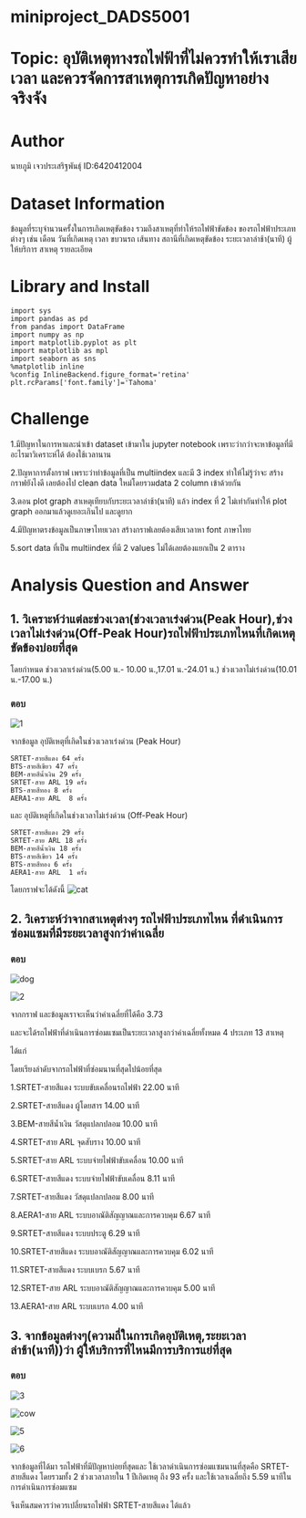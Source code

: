 # miniproject_DADS5001

# Topic: อุบัติเหตุทางรถไฟฟ้าที่ไม่ควรทำให้เราเสียเวลา และควรจัดการสาเหตุการเกิดปัญหาอย่างจริงจัง

# Author
นายภูมิ เจวประเสริฐพันธุ์ ID:6420412004 

# Dataset Information
  ข้อมูลที่ระบุจำนวนครั้งในการเกิดเหตุขัดข้อง รวมถึงสาเหตุที่ทำให้รถไฟฟ้าขัดข้อง ของรถไฟฟ้าประเภทต่างๆ เช่น เดือน วันที่เกิดเหตุ เวลา ขบวนรถ เส้นทาง สถานีที่เกิดเหตุขัดข้อง ระยะเวลาล่าช้า(นาที) ผู้ให้บริการ สาเหตุ รายละเอียด
  
# Library and Install
```
import sys
import pandas as pd
from pandas import DataFrame
import numpy as np
import matplotlib.pyplot as plt
import matplotlib as mpl
import seaborn as sns
%matplotlib inline
%config InlineBackend.figure_format='retina'
plt.rcParams['font.family']='Tahoma' 
```

  
# Challenge
  1.มีปัญหาในการหาและนำเข้า dataset เข้ามาใน jupyter notebook เพราะว่ากว่าจะหาข้อมูลที่มีอะไรมาวิเคราะห์ได้ ต้องใช้เวลานาน
  
  2.ปัญหาการตั้งกราฟ เพราะว่าทำข้อมูลที่เป็น multiindex และมี 3 index  ทำให้ไม่รู้ว่าจะ สร้างกราฟยังไงดี เลยต้องไป clean data ใหม่โดยรวมdata 2 column เข้าด้วยกัน
  
  3.ตอน plot graph สาเหตุเทียบกับระยะเวลาล่าช้า(นาที) แล้ว index ที่ 2 ไม่เท่ากันทำให้ plot graph ออกมาแล้วดูเยอะเกินไป และดูยาก
  
  4.มีปัญหาตรงข้อมูลเป็นภาษาไทยเวลา สร้างกราฟเลยต้องเสียเวลาหา font ภาษาไทย
  
  5.sort data ที่เป็น multiindex  ที่มี 2 values ไม่ได้เลยต้องแยกเป็น 2 ตาราง 


# Analysis Question and Answer

  ## 1. วิเคราะห์ว่าแต่ละช่วงเวลา(ช่วงเวลาเร่งด่วน(Peak Hour),ช่วงเวลาไม่เร่งด่วน(Off-Peak Hour)รถไฟฟ้าประเภทไหนที่เกิดเหตุขัดข้องบ่อยที่สุด 
  โดยกำหนด
  ช่วงเวลาเร่งด่วน(5.00 น.- 10.00 น.,17.01 น.-24.01 น.)
  ช่วงเวลาไม่เร่งด่วน(10.01 น.-17.00 น.)
  
  ### ตอบ 
  
  ![1](ข้อมูลจำนวนการเกิดอุบัติเหตุ.png)


จากข้อมูล อุบัติเหตุที่เกิดในช่วงเวลาเร่งด่วน (Peak Hour)
```
SRTET-สายสีแดง 64 ครั้ง
BTS-สายสีเขียว 47 ครั้ง
BEM-สายสีน้ำเงิน 29 ครั้ง
SRTET-สาย ARL 19 ครั้ง
BTS-สายสีทอง 8 ครั้ง
AERA1-สาย ARL  8 ครั้ง
```

และ อุบัติเหตุที่เกิดในช่วงเวลาไม่เร่งด่วน (Off-Peak Hour)
```
SRTET-สายสีแดง 29 ครั้ง
SRTET-สาย ARL 18 ครั้ง
BEM-สายสีน้ำเงิน 18 ครั้ง
BTS-สายสีเขียว 14 ครั้ง
BTS-สายสีทอง 6 ครั้ง
AERA1-สาย ARL  1 ครั้ง
```
โดยกราฟจะได้ดังนี้
![cat](กราฟแสดงจำนวนการเกิดอุบัติเหตุเทียบช่วงเวลา.png)

  ## 2. วิเคราะห์ว่าจากสาเหตุต่างๆ รถไฟฟ้าประเภทไหน ที่ดำเนินการซ่อมแซมที่มีระยะเวลาสูงกว่าค่าเฉลี่ย
  
  ### ตอบ 
  
 ![dog](กราฟแสดงค่าเฉลี่ยระยะเวลา(นาที)ของรถไฟฟ้าแต่ละประเภท.png)
 
 ![2](ข้อมูลค่าเฉลี่ยเวลาซ่อมจากสาเหตุต่างๆ.png)


  จากกราฟ และข้อมูลเราจะเห็นว่าค่าเฉลี่ยที่ได้คือ 3.73
  
  และจะได้รถไฟฟ้าที่ดำเนินการซ่อมแซมเป็นระยะเวลาสูงกว่าค่าเฉลี่ยทั้งหมด 4 ประเภท 13 สาเหตุ

ได้แก่

โดยเรียงลำดับจากรถไฟฟ้าที่ซ่อมนานที่สุดไปน้อยที่สุด
                                      
1.SRTET-สายสีแดง    ระบบขับเคลื่อนรถไฟฟ้า	          22.00 นาที

2.SRTET-สายสีแดง    ผู้โดยสาร	                    14.00 นาที

3.BEM-สายสีน้ำเงิน	  วัสดุแปลกปลอม	                10.00 นาที

4.SRTET-สาย ARL	   จุดสับราง	                    10.00 นาที

5.SRTET-สาย ARL    ระบบจ่ายไฟฟ้าขับเคลื่อน	        10.00 นาที

6.SRTET-สายสีแดง    ระบบจ่ายไฟฟ้าขับเคลื่อน	         8.11 นาที

7.SRTET-สายสีแดง    วัสดุแปลกปลอม	                8.00 นาที

8.AERA1-สาย ARL	   ระบบอาณัติสัญญาณและการควบคุม	  6.67 นาที

9.SRTET-สายสีแดง    ระบบประตู	                     6.29 นาที

10.SRTET-สายสีแดง    ระบบอาณัติสัญญาณและการควบคุม	 6.02 นาที

11.SRTET-สายสีแดง    ระบบเบรก	                    5.67 นาที

12.SRTET-สาย ARL	   ระบบอาณัติสัญญาณและการควบคุม	 5.00 นาที

13.AERA1-สาย ARL	   ระบบเบรก	                    4.00 นาที















   ## 3. จากข้อมูลต่างๆ(ความถี่ในการเกิดอุบัติเหตุ,ระยะเวลาล่าช้า(นาที))ว่า ผู้ให้บริการที่ไหนมีการบริการแย่ที่สุด

   ### ตอบ 
    
    
![3](ข้อมูลค่าเฉลี่ยเวลาซ่อมกับจำนวนการเกิดอุบัติเหตุ.png)

![cow](กราฟแสดงจำนวนการเกิดอุบัติเหตุและค่าเฉลี่ยของระยะเวลาล่าช้า(นาที)ของรถไฟฟ้าแต่ละประเภท.png)

![5](เรียงลำดับค่าเฉลี่ยระยะเวลาล่าช้า.png)

![6](เรียงลำดับจำนวนการเกิดอุบัติเหตุ.png)

จากข้อมูลที่ได้มา รถไฟฟ้าที่มีปัญหาบ่อยที่สุดและ ใช้เวลาดำเนินการซ่อมแซมนานที่สุดคือ SRTET-สายสีแดง โดยรวมทั้ง 2 ช่วงเวลาภายใน 1 ปีเกิดเหตุ ถึง 93 ครั้ง และใช้เวลาเฉลี่ยถึง 5.59 นาทีในการดำเนินการซ่อมแซม

จึงเห็นสมควรว่าควรเปลี่ยนรถไฟฟ้า SRTET-สายสีแดง ได้แล้ว

